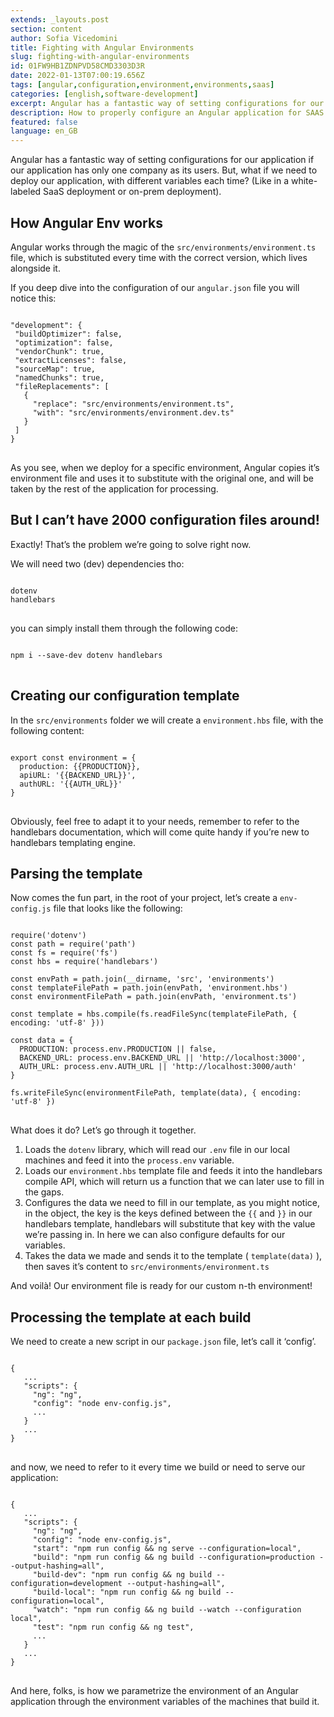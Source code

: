 ```yaml
---
extends: _layouts.post
section: content
author: Sofia Vicedomini
title: Fighting with Angular Environments
slug: fighting-with-angular-environments
id: 01FW9HB1ZDNPVD58CMD3303D3R
date: 2022-01-13T07:00:19.656Z
tags: [angular,configuration,environment,environments,saas]
categories: [english,software-development]
excerpt: Angular has a fantastic way of setting configurations for our application if our application has only one company as its users. But, what if we need to deploy our application, with different variables each time?
description: How to properly configure an Angular application for SAAS solutions
featured: false
language: en_GB
---
```


Angular has a fantastic way of setting configurations for our application if our application has only one company as its users. But, what if we need to deploy our application, with different variables each time? (Like in a white-labeled SaaS deployment or on-prem deployment).

## How Angular Env works

Angular works through the magic of the <code  class="language-bash">src/environments/environment.ts</code> file, which is substituted every time with the correct version, which lives alongside it.

If you deep dive into the configuration of our <code  class="language-bash">angular.json</code> file you will notice this:

<pre class="language-json">
<code class="language-json">
"development": {
 "buildOptimizer": false,
 "optimization": false,
 "vendorChunk": true,
 "extractLicenses": false,
 "sourceMap": true,
 "namedChunks": true,
 "fileReplacements": [
   {
     "replace": "src/environments/environment.ts",
     "with": "src/environments/environment.dev.ts"
   }
 ]
}
</code>
</pre>

As you see, when we deploy for a specific environment, Angular copies it’s environment file and uses it to substitute with the original one, and will be taken by the rest of the application for processing.

## But I can’t have 2000 configuration files around!

Exactly! That’s the problem we’re going to solve right now.

We will need two (dev) dependencies tho:
<pre class="language-bash">
<code class="language-bash">
dotenv
handlebars
</code>
</pre>

you can simply install them through the following code:

<pre class="language-bash">
<code class="language-bash">
npm i --save-dev dotenv handlebars
</code>
</pre>

## Creating our configuration template

In the <code class="language-bash">src/environments</code> folder we will create a <code class="language-bash">environment.hbs</code> file, with the following content:

<pre class="language-javascript">
<code class="language-javascript">
export const environment = {
  production: {{PRODUCTION}},
  apiURL: '{{BACKEND_URL}}',
  authURL: '{{AUTH_URL}}'
}
</code>
</pre>

Obviously, feel free to adapt it to your needs, remember to refer to the handlebars documentation, which will come quite handy if you’re new to handlebars templating engine.

## Parsing the template

Now comes the fun part, in the root of your project, let’s create a <code class="langauge-bash">env-config.js</code> file that looks like the following:

<pre class="language-javascript">
<code class="language-javascript">
require('dotenv')
const path = require('path')
const fs = require('fs')
const hbs = require('handlebars')

const envPath = path.join(__dirname, 'src', 'environments')
const templateFilePath = path.join(envPath, 'environment.hbs')
const environmentFilePath = path.join(envPath, 'environment.ts')

const template = hbs.compile(fs.readFileSync(templateFilePath, { encoding: 'utf-8' }))

const data = {
  PRODUCTION: process.env.PRODUCTION || false,
  BACKEND_URL: process.env.BACKEND_URL || 'http://localhost:3000',
  AUTH_URL: process.env.AUTH_URL || 'http://localhost:3000/auth'
}

fs.writeFileSync(environmentFilePath, template(data), { encoding: 'utf-8' })
</code>
</pre>

What does it do? Let’s go through it together.

1. Loads the <code  class="language-bash">dotenv</code> library, which will read our <code  class="language-bash">.env</code> file in our local machines and feed it into the <code  class="language-bash">process.env</code> variable.
2. Loads our <code  class="language-bash">environment.hbs</code> template file and feeds it into the handlebars compile API, which will return us a function that we can later use to fill in the gaps.
3. Configures the data we need to fill in our template, as you might notice, in the object, the key is the keys defined between the <code  class="language-bash">{{</code> and <code  class="language-bash">}}</code> in our handlebars template, handlebars will substitute that key with the value we’re passing in. In here we can also configure defaults for our variables.
4. Takes the data we made and sends it to the template ( <code  class="language-bash">template(data)</code> ), then saves it’s content to <code  class="language-bash">src/environments/environment.ts</code>

And voilà! Our environment file is ready for our custom n-th environment!

## Processing the template at each build

We need to create a new script in our <code  class="language-bash">package.json</code> file, let’s call it ‘config’.

<pre class="language-javascript">
<code class="language-javascript">
{
   ...
   "scripts": {
     "ng": "ng",
     "config": "node env-config.js",
     ...
   }
   ...
}
</code>
</pre>

and now, we need to refer to it every time we build or need to serve our application:

<pre class="language-javascript">
<code class="language-javascript">
{
   ...
   "scripts": {
     "ng": "ng",
     "config": "node env-config.js",
     "start": "npm run config && ng serve --configuration=local",
     "build": "npm run config && ng build --configuration=production --output-hashing=all",
     "build-dev": "npm run config && ng build --configuration=development --output-hashing=all",
     "build-local": "npm run config && ng build --configuration=local",
     "watch": "npm run config && ng build --watch --configuration local",
     "test": "npm run config && ng test",
     ...
   }
   ...
}
</code>
</pre>

And here, folks, is how we parametrize the environment of an Angular application through the environment variables of the machines that build it.
